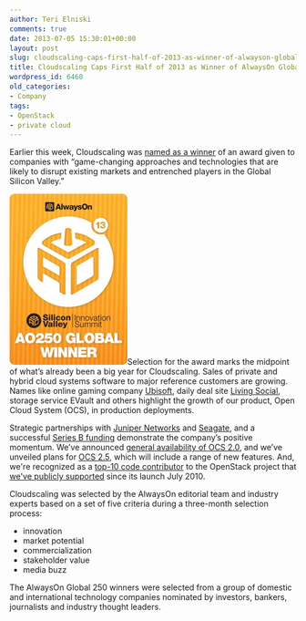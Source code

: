 ```yaml
---
author: Teri Elniski
comments: true
date: 2013-07-05 15:30:01+00:00
layout: post
slug: cloudscaling-caps-first-half-of-2013-as-winner-of-alwayson-global-250
title: Cloudscaling Caps First Half of 2013 as Winner of AlwaysOn Global 250
wordpress_id: 6460
old_categories:
- Company
tags:
- OpenStack
- private cloud
---
```


Earlier this week, Cloudscaling was [named as a winner](http://aonetwork.com/Announcing-the-2013-AlwaysOn-Global-250-Top-Private-Companies/) of an award given to companies with “game-changing approaches and technologies that are likely to disrupt existing markets and entrenched players in the Global Silicon Valley.”

[![AO.SVIS13.Global250](/assets/media/2013/07/AO.SVIS13.Global250-207x300.jpg)](http://aonetwork.com/Announcing-the-2013-AlwaysOn-Global-250-Top-Private-Companies/)Selection for the award marks the midpoint of what’s already been a big year for Cloudscaling. Sales of private and hybrid cloud systems software to major reference customers are growing. Names like online gaming company [Ubisoft](http://cloudscaling.com/blog/press-releases/ubisoft-chooses-cloudscaling-open-cloud-system/), daily deal site [Living Social](http://cloudscaling.com/blog/press-releases/livingsocial-chooses-open-cloud-system/), storage service EVault and others highlight the growth of our product, Open Cloud System (OCS), in production deployments.

Strategic partnerships with [Juniper Networks](http://cloudscaling.com/blog/press-releases/juniper/) and [Seagate](http://cloudscaling.com/blog/press-releases/cloudscaling-and-seagate-partner-to-deliver-elastic-cloud-infrastructure-based-on-openstack-technology/), and a successful [Series B funding](http://cloudscaling.com/blog/press-releases/cloudscaling-closes-10-million-series-b-funding/) demonstrate the company’s positive momentum. We’ve announced [general availability of OCS 2.0](http://cloudscaling.com/blog/press-releases/cloudscaling-ships-open-cloud-system-v-2-0/), and we’ve unveiled plans for [OCS 2.5](http://cloudscaling.com/blog/press-releases/ocs25/), which will include a range of new features. And, we're recognized as a [top-10 code contributor](http://bitergia.com/public/reports/openstack/2013_04_grizzly/) to the OpenStack project that [we've publicly supported](http://cloudscaling.com/blog/cloud-computing/does-openstack-change-the-cloud-game/) since its launch July 2010.  

Cloudscaling was selected by the AlwaysOn editorial team and industry experts based on a set of five criteria during a three-month selection process:

  * innovation
  * market potential
  * commercialization
  * stakeholder value
  * media buzz

The AlwaysOn Global 250 winners were selected from a group of domestic and international technology companies nominated by investors, bankers, journalists and industry thought leaders.

